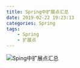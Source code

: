 ```yaml
---
title: Spring中扩展点汇总
date: 2019-02-22 19:23:13
categories: Spring
tags:
	- Spring
	- 扩展点
---
```

![Sping中扩展点汇总](SpringExtension.png)
